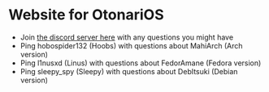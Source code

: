 # Website for OtonariOS
- Join [the discord server here](discord.gg/otonari) with any questions you might have
- Ping hobospider132 (Hoobs) with questions about MahiArch (Arch version)
- Ping l1nusxd (Linus) with questions about FedorAmane (Fedora version)
- Ping sleepy_spy (Sleepy) with questions about DebItsuki (Debian version)
